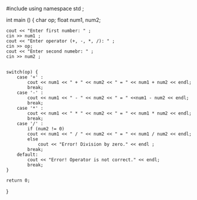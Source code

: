#include <iostream>
using namespace std ;

int main ()
{
    char op;
    float num1, num2;


    cout << "Enter first number: " ;
    cin >> num1 ;
    cout << "Enter operator (+, -, *, /): " ;
    cin >> op;
    cout << "Enter second numebr: " ;
    cin >> num2 ;


    switch(op) {
        case '+' :
            cout << num1 << " + " << num2 << " = " << num1 + num2 << endl;
            break;
        case '-' :
            cout << num1 << " - " << num2 << " = " <<num1 - num2 << endl;
            break;
        case '*' :
            cout << num1 << " * " << num2 << " = " << num1 * num2 << endl;
            break;
        case '/' :
            if (num2 != 0)
            cout << num1 << " / " << num2 << " = " << num1 / num2 << endl;
            else
                cout << "Error! Division by zero." << endl ;
            break;
        default:
            cout << "Error! Operator is not correct." << endl;
            break;
    }

    return 0;
}
